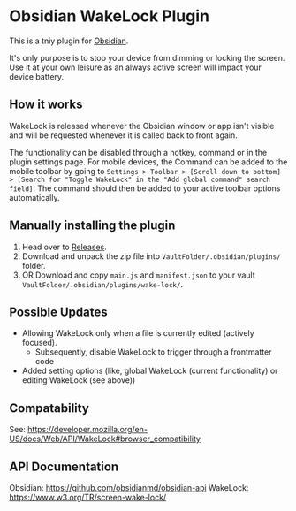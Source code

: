 # Obsidian WakeLock Plugin

This is a tniy plugin for [Obsidian](https://obsidian.md).

It's only purpose is to stop your device from dimming or locking the screen. Use it at your own leisure as an always active screen will impact your device battery.

## How it works

WakeLock is released whenever the Obsidian window or app isn't visible and will be requested whenever it is called back to front again.

The functionality can be disabled through a hotkey, command or in the plugin settings page. For mobile devices, the Command can be added to the mobile toolbar by going to `Settings > Toolbar > [Scroll down to bottom] > [Search for "Toggle WakeLock" in the "Add global command" search field]`. The command should then be added to your active toolbar options automatically.

## Manually installing the plugin

1. Head over to [Releases](https://github.com/blotspot/obsidian-wake-lock/releases/latest).
1. Download and unpack the zip file into `VaultFolder/.obsidian/plugins/` folder.
1. OR Download and copy `main.js` and `manifest.json` to your vault `VaultFolder/.obsidian/plugins/wake-lock/`.

## Possible Updates

-   Allowing WakeLock only when a file is currently edited (actively focused).
    -   Subsequently, disable WakeLock to trigger through a frontmatter code
-   Added setting options (like, global WakeLock (current functionality) or editing WakeLock (see above))

## Compatability

See: https://developer.mozilla.org/en-US/docs/Web/API/WakeLock#browser_compatibility

## API Documentation

Obsidian: https://github.com/obsidianmd/obsidian-api
WakeLock: https://www.w3.org/TR/screen-wake-lock/

